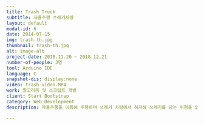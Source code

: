 ```yaml
---
title: Trash Truck
subtitle: 자율주행 쓰레기차량
layout: default
modal-id: 6
date: 2014-07-15
img: trash-th.jpg
thumbnail: trash-th.jpg
alt: image-alt
project-date: 2018.11.20 ~ 2018.12.21
number-of-people: 3명
tool: Arduino IDE
language: C
snapshot-dis: display:none
video: trash-video.MP4
work: 알고리즘 및 스크립트 개발
client: Start Bootstrap
category: Web Development
description: 자율주행을 이용해 주행하며 쓰레기 차량에서 하자해 쓰레기를 담는 위험을 없애기 위해 모터를 사용해 센서를 인지하면 쓰레기를 잡아 트럭에 담도록 구현한 자율주행 쓰레기 차량입니다.

---
```

